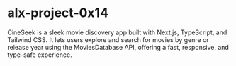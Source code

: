 # alx-project-0x14
CineSeek is a sleek movie discovery app built with Next.js, TypeScript, and Tailwind CSS. It lets users explore and search for movies by genre or release year using the MoviesDatabase API, offering a fast, responsive, and type-safe experience.
